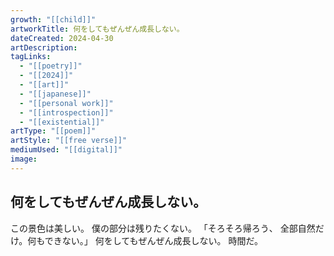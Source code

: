 ```yaml
---
growth: "[[child]]"
artworkTitle: 何をしてもぜんぜん成長しない。
dateCreated: 2024-04-30
artDescription:
tagLinks:
  - "[[poetry]]"
  - "[[2024]]"
  - "[[art]]"
  - "[[japanese]]"
  - "[[personal work]]"
  - "[[introspection]]"
  - "[[existential]]"
artType: "[[poem]]"
artStyle: "[[free verse]]"
mediumUsed: "[[digital]]"
image:
---
```

## 何をしてもぜんぜん成長しない。

この景色は美しい。
僕の部分は残りたくない。
「そろそろ帰ろう、
全部自然だけ。何もできない。」
何をしてもぜんぜん成長しない。
時間だ。